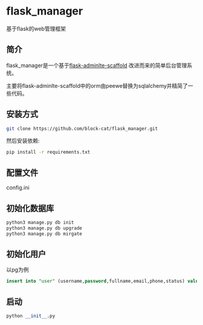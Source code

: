 # flask_manager

基于flask的web管理框架

## 简介

flask_manager是一个基于[flask-adminlte-scaffold](https://github.com/xiiiblue/flask-adminlte-scaffold) 改进而来的简单后台管理系统。

主要将flask-adminlte-scaffold中的orm由peewe替换为sqlalchemy并精简了一些代码。

## 安装方式

```sh
git clone https://github.com/block-cat/flask_manager.git
```

然后安装依赖:

```sh
pip install -r requirements.txt
```

## 配置文件

config.ini

## 初始化数据库

```python
python3 manage.py db init
python3 manage.py db upgrade
python3 manage.py db mirgate
```

## 初始化用户

以pg为例

```sql
insert into "user" (username,password,fullname,email,phone,status) values ('admin','pbkdf2:sha256:50000$99JpNyzo$74d2e66765e6396d626822bc80100749afd4489cc0a4fe7e8e97394f1801e996','admin','admin@123.com','123','t');
```

## 启动

```python
python __init__.py
```
